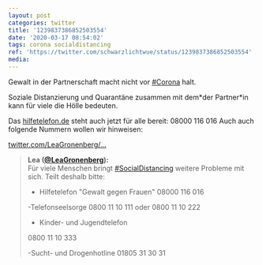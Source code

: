 ```yaml
---
layout: post
categories: twitter
title: '1239837386852503554'
date: '2020-03-17 08:54:02'
tags: corona socialdistancing
ref: 'https://twitter.com/schwarzlichtwue/status/1239837386852503554'
media:
---
```

Gewalt in der Partnerschaft macht nicht vor [#Corona](/t/corona) halt.

Soziale Distanzierung und Quarantäne zusammen mit dem\*der Partner\*in kann für viele die Hölle bedeuten.



Das [hilfetelefon.de](https://hilfetelefon.de) steht auch jetzt für alle bereit: 08000 116 016
Auch auch folgende Nummern wollen wir hinweisen:

[twitter.com/LeaGronenberg/…](https://twitter.com/LeaGronenberg/status/1239209768176279552?s=19)
> <b>Lea ([@LeaGronenberg](https://twitter.com/LeaGronenberg)):</b>  
>Für viele Menschen bringt [#SocialDistancing](/t/socialdistancing) weitere Probleme mit sich. Teilt deshalb bitte:  
>  
>- Hilfetelefon "Gewalt gegen Frauen" 08000 116 016   
>  
>-Telefonseelsorge 0800 11 10 111 oder 0800 11 10 222  
>  
>- Kinder- und Jugendtelefon  
>  
>0800 11 10 333  
>  
>-Sucht- und Drogenhotline 01805 31 30 31  

